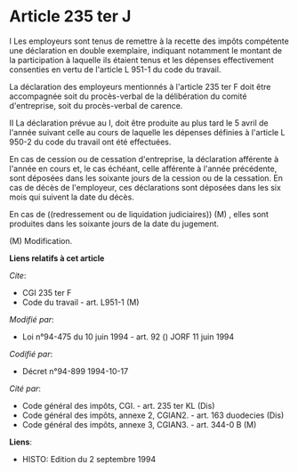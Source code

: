 # Article 235 ter J

I Les employeurs sont tenus de remettre à la recette des impôts compétente une déclaration en double exemplaire, indiquant
notamment le montant de la participation à laquelle ils étaient tenus et les dépenses effectivement consenties en vertu de
l'article L 951-1 du code du travail.

La déclaration des employeurs mentionnés à l'article 235 ter F doit être accompagnée soit du procès-verbal de la délibération
du comité d'entreprise, soit du procès-verbal de carence.

II La déclaration prévue au I, doit être produite au plus tard le 5 avril de l'année suivant celle au cours de laquelle les
dépenses définies à l'article L 950-2 du code du travail ont été effectuées.

En cas de cession ou de cessation d'entreprise, la déclaration afférente à l'année en cours et, le cas échéant, celle
afférente à l'année précédente, sont déposées dans les soixante jours de la cession ou de la cessation. En cas de décès de
l'employeur, ces déclarations sont déposées dans les six mois qui suivent la date du décès.

En cas de ((redressement ou de liquidation judiciaires)) (M) , elles sont produites dans les soixante jours de la date du
jugement.

(M) Modification.

**Liens relatifs à cet article**

_Cite_:

  - CGI 235 ter F
  - Code du travail - art. L951-1 (M)

_Modifié par_:

  - Loi n°94-475 du 10 juin 1994 - art. 92 () JORF 11 juin 1994

_Codifié par_:

  - Décret n°94-899 1994-10-17

_Cité par_:

  - Code général des impôts, CGI. - art. 235 ter KL (Dis)
  - Code général des impôts, annexe 2, CGIAN2. - art. 163 duodecies (Dis)
  - Code général des impôts, annexe 3, CGIAN3. - art. 344-0 B (M)

**Liens**:

  - HISTO: Edition du 2 septembre 1994
